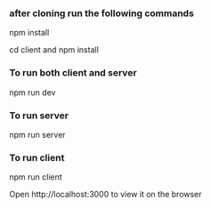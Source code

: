 
### after cloning run the following commands

npm install

cd client and npm install

### To run both client and server
npm run dev

### To run server
npm run server

### To run client
npm run client

Open http://localhost:3000 to view it on the browser


